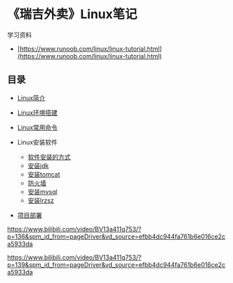 # 《瑞吉外卖》Linux笔记

学习资料
- [https://www.runoob.com/linux/linux-tutorial.html](https://www.runoob.com/linux/linux-tutorial.html)

## 目录

- [Linux简介](/blog/reggie-doc/doc/linux/linux-introduction.md)
- [Linux环境搭建](/blog/reggie-doc/doc/linux/linux-env.md)
- [Linux常用命令](/blog/reggie-doc/doc/linux/linux-command.md)
- Linux安装软件
    - [软件安装的方式](/blog/reggie-doc/doc/linux/linux-install-software.md)
    - [安装jdk](/blog/reggie-doc/doc/linux/linux-install-jdk)
    - [安装tomcat](/blog/reggie-doc/doc/linux/linux-install-tomcat)
    - [防火墙](/blog/reggie-doc/doc/linux/linux-firewalld.md)
    - [安装mysql](/blog/reggie-doc/doc/linux/linux-install-mysql)
    - [安装lrzsz](/blog/reggie-doc/doc/linux/linux-install-lrzsz)

- [项目部署](/blog/reggie-doc/doc/linux/linux-project-deploy.md)


https://www.bilibili.com/video/BV13a411q753/?p=136&spm_id_from=pageDriver&vd_source=efbb4dc944fa761b6e016ce2ca5933da


https://www.bilibili.com/video/BV13a411q753/?p=139&spm_id_from=pageDriver&vd_source=efbb4dc944fa761b6e016ce2ca5933da